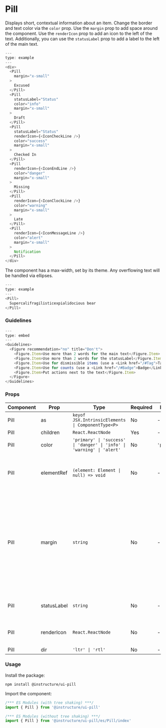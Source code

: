 # Pill


Displays short, contextual information about an item. Change the border
and text color via the `color` prop. Use the `margin` prop to add space around
the component. Use the `renderIcon` prop to add an icon to the left of the text. Additionally,
you can use the `statusLabel` prop to add a label to the left of the main text.

```js
---
type: example
---
<div>
  <Pill
    margin="x-small"
  >
    Excused
  </Pill>
  <Pill
    statusLabel="Status"
    color="info"
    margin="x-small"
  >
    Draft
  </Pill>
  <Pill
    statusLabel="Status"
    renderIcon={<IconCheckLine />}
    color="success"
    margin="x-small"
  >
    Checked In
  </Pill>
  <Pill
    renderIcon={<IconEndLine />}
    color="danger"
    margin="x-small"
  >
    Missing
  </Pill>
  <Pill
    renderIcon={<IconClockLine />}
    color="warning"
    margin="x-small"
  >
    Late
  </Pill>
  <Pill
    renderIcon={<IconMessageLine />}
    color="alert"
    margin="x-small"
  >
    Notification
  </Pill>
</div>
```

The component has a max-width, set by its theme. Any overflowing text will
be handled via ellipses.

```js
---
type: example
---
<Pill>
  Supercalifragilisticexpialidocious bear
</Pill>
```

### Guidelines

```js
---
type: embed
---
<Guidelines>
  <Figure recommendation="no" title="Don't">
    <Figure.Item>Use more than 2 words for the main text</Figure.Item>
    <Figure.Item>Use more than 2 words for the statusLabel</Figure.Item>
    <Figure.Item>Use for dismissible items (use a <Link href="/#Tag">Tag</Link> instead)</Figure.Item>
    <Figure.Item>Use for counts (use a <Link href="/#Badge">Badge</Link> instead)</Figure.Item>
    <Figure.Item>Put actions next to the text</Figure.Item>
  </Figure>
</Guidelines>
```


### Props

| Component | Prop | Type | Required | Default | Description |
|-----------|------|------|----------|---------|-------------|
| Pill | as | `keyof JSX.IntrinsicElements \| ComponentType<P>` | No | - |  |
| Pill | children | `React.ReactNode` | Yes | - |  |
| Pill | color | `'primary' \| 'success' \| 'danger' \| 'info' \| 'warning' \| 'alert'` | No | `'primary'` |  |
| Pill | elementRef | `(element: Element \| null) => void` | No | - | Provides a reference to the underlying HTML element |
| Pill | margin | `string` | No | - | Valid values are `0`, `none`, `auto`, `xxx-small`, `xx-small`, `x-small`, `small`, `medium`, `large`, `x-large`, `xx-large`. Apply these values via familiar CSS-like shorthand. For example: `margin="small auto large"`. |
| Pill | statusLabel | `string` | No | - | Adds a status label to the left of the main text. |
| Pill | renderIcon | `React.ReactNode` | No | - | An icon displayed to the left of the text. |
| Pill | dir | `'ltr' \| 'rtl'` | No | - |  |

### Usage

Install the package:

```shell
npm install @instructure/ui-pill
```

Import the component:

```javascript
/*** ES Modules (with tree shaking) ***/
import { Pill } from '@instructure/ui-pill'

/*** ES Modules (without tree shaking) ***/
import { Pill } from '@instructure/ui-pill/es/Pill/index'
```

